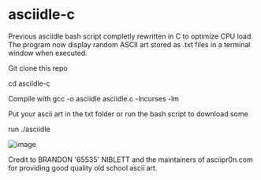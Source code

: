 # asciidle-c
Previous asciidle bash script completly rewritten in C to optimize CPU load. The program now display random ASCII art stored as .txt files in a terminal window when executed.

Git clone this repo

cd asciidle-c

Compile with gcc -o asciidle asciidle.c -lncurses -lm

Put your ascii art in the txt folder or run the bash script to download some

run ./asciidle

![image](https://user-images.githubusercontent.com/114953576/230765145-0f76a3d4-03fe-48d6-85db-9c545e99cb7a.png)

Credit to BRANDON '65535' NIBLETT and the maintainers of asciipr0n.com for providing good quality old school ascii art.

